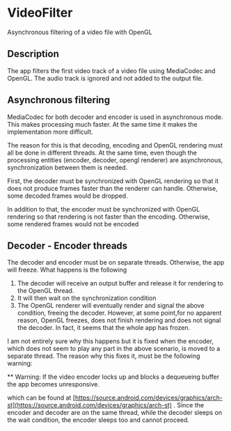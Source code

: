 # VideoFilter
Asynchronous filtering of a video file with OpenGL

## Description
The app filters the first video track of a video file using MediaCodec and OpenGL. The audio track is ignored and not added to the output file.

## Asynchronous filtering
MediaCodec for both decoder and encoder is used in asynchronous mode. This makes processing much faster. At the same time it makes the implementation more difficult.

The reason for this is that decoding, encoding and OpenGL rendering must all be done in different threads. At the same time, even though the processing entities (encoder, decoder, opengl renderer) are asynchronous, synchronization between them is needed.

First, the decoder must be synchronized with OpenGL rendering so that it does not produce frames faster than the renderer can handle. Otherwise, some decoded frames would be dropped.

In addition to that, the encoder must be synchronized with OpenGL rendering so that rendering is not faster than the encoding. Otherwise, some rendered frames would not be encoded

## Decoder - Encoder threads
The decoder and encoder must be on separate threads. Otherwise, the app will freeze. What happens is the following
1. The decoder will receive an output buffer and release it for rendering to the OpenGL thread.
2. It will then wait on the synchronization condition
3. The OpenGL renderer will eventually render and signal the above condition, freeing the decoder. However, at some point,for no apparent reason, OpenGL freezes, does not finish rendering and does not signal the decoder. In fact, it seems that the whole app has frozen.

I am not entirely sure why this happens but it is fixed when the encoder, which does not seem to play any part in the above scenario, is moved to a separate thread. The reason why this fixes it, must be the following warning:

** Warning: If the video encoder locks up and blocks a dequeueing buffer the app becomes unresponsive.

which can be found at [https://source.android.com/devices/graphics/arch-st](https://source.android.com/devices/graphics/arch-st) .
Since the encoder and decoder are on the same thread, while the decoder sleeps on the wait condition, the encoder sleeps too and cannot proceed.

